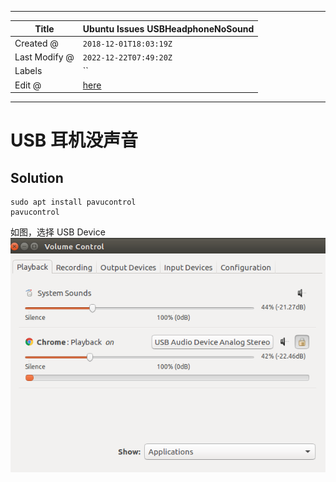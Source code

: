 -----

| Title         | Ubuntu Issues USBHeadphoneNoSound                   |
| ------------- | --------------------------------------------------- |
| Created @     | `2018-12-01T18:03:19Z`                              |
| Last Modify @ | `2022-12-22T07:49:20Z`                              |
| Labels        | \`\`                                                |
| Edit @        | [here](https://github.com/junxnone/linux/issues/96) |

-----

# USB 耳机没声音

## Solution

    sudo apt install pavucontrol
    pavucontrol

如图，选择 USB Device
![image](media/f103a4eabf3407cde51de067aa163dfa8ed0e001.png)
